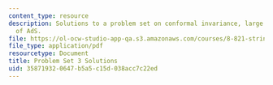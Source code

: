 ```yaml
---
content_type: resource
description: Solutions to a problem set on conformal invariance, large N, and geometry
  of AdS.
file: https://ol-ocw-studio-app-qa.s3.amazonaws.com/courses/8-821-string-theory-fall-2008/358719320647b5a5c15d038acc7c22ed_soln03.pdf
file_type: application/pdf
resourcetype: Document
title: Problem Set 3 Solutions
uid: 35871932-0647-b5a5-c15d-038acc7c22ed
---
```

